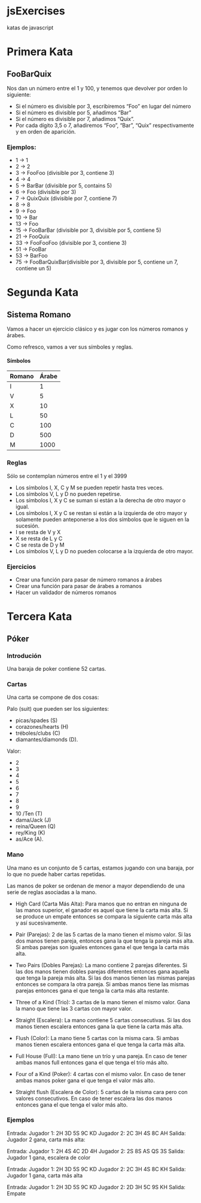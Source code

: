 # jsExercises
katas de javascript
# Primera Kata
## FooBarQuix

Nos dan un número entre el 1 y 100, y tenemos que devolver por orden lo siguiente:

* Si el número es divisible por 3, escribiremos “Foo” en lugar del número
* Si el número es divisible por 5, añadimos “Bar”
* Si el número es divisible por 7, añadimos “Quix”.
* Por cada dígito 3,5 o 7, añadiremos “Foo”, “Bar”, “Quix” respectivamente y en orden de aparición.

### Ejemplos: 

* 1  -> 1
* 2  -> 2
* 3  -> FooFoo (divisible por 3, contiene 3)
* 4  -> 4
* 5  -> BarBar (divisible por 5, contains 5)
* 6  -> Foo (divisible por 3)
* 7  -> QuixQuix (divisible por 7, contiene 7)
* 8  -> 8
* 9  -> Foo
* 10 -> Bar
* 13 -> Foo 
* 15 -> FooBarBar (divisible por 3, divisible por 5, contiene 5)
* 21 -> FooQuix
* 33 -> FooFooFoo (divisible por 3, contiene 3)
* 51 -> FooBar
* 53 -> BarFoo
* 75 -> FooBarQuixBar(divisible por 3, divisible por 5, contiene un 7, contiene un 5)

# Segunda Kata
## Sistema Romano
Vamos a hacer un ejercicio clásico y es jugar con los números romanos y árabes.

Como refresco, vamos a ver sus símboles y reglas.

#### Símbolos

 Romano | Árabe 
--------|-------
 I | 1 
 V | 5 
 X | 10 
 L | 50 
 C | 100 
 D | 500 
 M | 1000 

### Reglas

Sólo se contemplan números entre el 1 y el 3999

* Los símbolos I, X, C y M se pueden repetir hasta tres veces.
* Los símbolos V, L y D no pueden repetirse.
* Los símbolos I, X y C se suman si están a la derecha de otro mayor o igual.
* Los símbolos I, X y C se restan si están a la izquierda de otro mayor y solamente pueden anteponerse a los dos símbolos que le siguen en la sucesión.
* I se resta de V y X
* X se resta de L y C
* C se resta de D y M
* Los símbolos V, L y D no pueden colocarse a la izquierda de otro mayor.

### Ejercicios

* Crear una función para pasar de número romanos a árabes
* Crear una función para pasar de árabes a romanos
* Hacer un validador de números romanos


# Tercera Kata
## Póker
### Introdución

Una baraja de poker contiene 52 cartas. 

### Cartas
Una carta se compone de dos cosas:

Palo (suit) que pueden ser los siguientes:
* picas/spades (S)
* corazones/hearts (H)
* tréboles/clubs (C)
* diamantes/diamonds (D). 

Valor:
* 2 
* 3
* 4
* 5
* 6
* 7
* 8
* 9
* 10 /Ten (T)
* dama/Jack (J)
* reina/Queen (Q)
* rey/King (K)
* as/Ace (A). 

### Mano

Una mano es un conjunto de 5 cartas, estamos jugando con una baraja, por lo que no puede haber cartas repetidas.

Las manos de poker se ordenan de menor a mayor dependiendo de una serie de reglas asociadas a la mano. 

* High Card (Carta Más Alta): Para manos que no entran en ninguna de las manos superior, el ganador es aquel que tiene la carta más alta. Si se produce un empate entonces se compara la siguiente carta más alta y así sucesivamente. 

* Pair (Parejas): 2 de las 5 cartas de la mano tienen el mismo valor. Si las dos manos tienen pareja, entonces gana la que tenga la pareja más alta. Si ambas parejas son iguales entonces gana el que tenga la carta más alta. 

* Two Pairs (Dobles Parejas): La mano contiene 2 parejas diferentes. Si las dos manos tienen dobles parejas diferentes entonces gana aquella que tenga la pareja más alta. Si las dos manos tienen las mismas parejas entonces se compara la otra pareja. Si ambas manos tiene las mismas parejas entonces gana el que tenga la carta más alta restante. 

* Three of a Kind (Trio): 3 cartas de la mano tienen el mismo valor. Gana la mano que tiene las 3 cartas con mayor valor. 

* Straight (Escalera): La mano contiene 5 cartas consecutivas. Si las dos manos tienen escalera entonces gana la que tiene la carta más alta. 

* Flush (Color): La mano tiene 5 cartas con la misma cara. Si ambas manos tienen escalera entonces gana el que tenga la carta más alta. 

* Full House (Full): La mano tiene un trío y una pareja. En caso de tener ambas manos full entonces gana el que tenga el trío más alto. 

* Four of a Kind (Poker): 4 cartas con el mismo valor. En caso de tener ambas manos poker gana el que tenga el valor más alto.

* Straight flush (Escalera de Color): 5 cartas de la misma cara pero con valores consecutivos. En caso de tener escalera las dos manos entonces gana el que tenga el valor más alto.

### Ejemplos

Entrada: Jugador 1: 2H 3D 5S 9C KD Jugador 2: 2C 3H 4S 8C AH
Salida: Jugador 2 gana, carta más alta:

Entrada: Jugador 1: 2H 4S 4C 2D 4H Jugador 2: 2S 8S AS QS 3S
Salida: Jugador 1 gana, escalera de color

Entrada: Jugador 1: 2H 3D 5S 9C KD Jugador 2: 2C 3H 4S 8C KH
Salida: Jugador 1 gana, carta más alta

Entrada: Jugador 1: 2H 3D 5S 9C KD Jugador 2: 2D 3H 5C 9S KH
Salida: Empate

